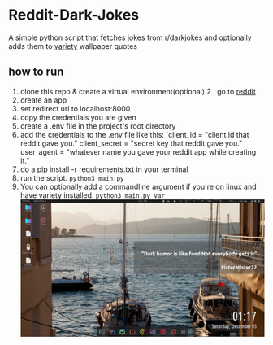 # Reddit-Dark-Jokes
A simple python script that fetches jokes from r/darkjokes and optionally adds them to [variety](http://peterlevi.com/variety/) wallpaper quotes
## how to run
1. clone this repo & create a virtual environment(optional)
2 . go to [reddit](https://www.reddit.com/prefs/apps)
3. create an app
4. set redirect url to localhost:8000
5. copy the credentials you are given
6. create a .env file in the project's root directory
7. add the credentials to the .env file like this:
  `client_id = "client id that reddit gave you."
   client_secret = "secret key that reddit gave you."
   user_agent = "whatever name you gave your reddit app while creating it."
8. do a pip install -r requirements.txt in your terminal
10. run the script. `python3 main.py`
11. You can optionally add a commandline argument if you're on linux and have variety installed.
  `
  python3 main.py var
  `
  ![screenshot](https://github.com/elkiplangat/Reddit-Dark-Jokes/blob/main/Screenshot.png?raw=true)
  
 
  
